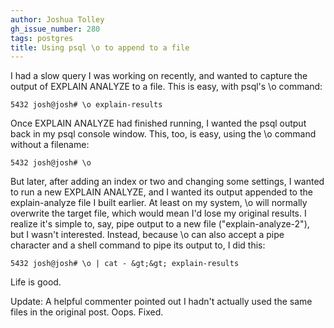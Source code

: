 ```yaml
---
author: Joshua Tolley
gh_issue_number: 280
tags: postgres
title: Using psql \o to append to a file
---
```




I had a slow query I was working on recently, and wanted to capture the output of EXPLAIN ANALYZE to a file. This is easy, with psql's \o command:

```nohighlight
5432 josh@josh# \o explain-results
```

Once EXPLAIN ANALYZE had finished running, I wanted the psql output back in my psql console window. This, too, is easy, using the \o command without a filename:

```nohighlight
5432 josh@josh# \o
```

But later, after adding an index or two and changing some settings, I wanted to run a new EXPLAIN ANALYZE, and I wanted its output appended to the explain-analyze file I built earlier. At least on my system, \o will normally overwrite the target file, which would mean I'd lose my original results. I realize it's simple to, say, pipe output to a new file ("explain-analyze-2"), but I wasn't interested. Instead, because \o can also accept a pipe character and a shell command to pipe its output to, I did this:

```nohighlight
5432 josh@josh# \o | cat - &gt;&gt; explain-results
```

Life is good.

Update: A helpful commenter pointed out I hadn't actually used the same files in the original post. Oops. Fixed.


